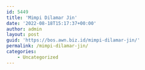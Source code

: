 ```yaml
---
id: 5449
title: 'Mimpi Dilamar Jin'
date: '2022-08-18T15:17:37+00:00'
author: admin
layout: post
guid: 'https://bos.awn.biz.id/mimpi-dilamar-jin/'
permalink: /mimpi-dilamar-jin/
categories:
    - Uncategorized
---
```


